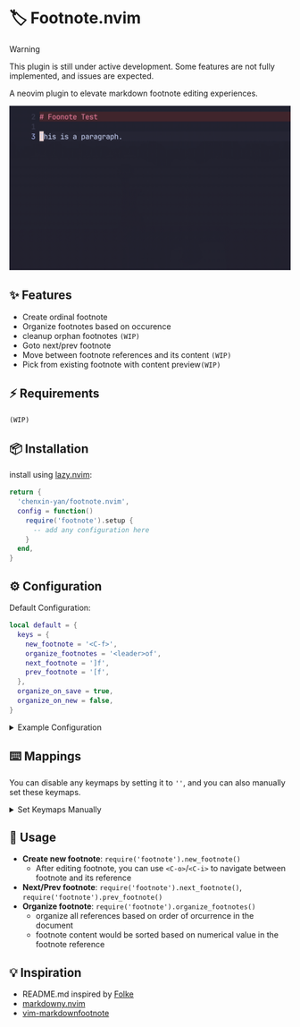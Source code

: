 # 🏷️ Footnote.nvim

> [!WARNING]
> This plugin is still under active development. Some features are not fully implemented, and issues are expected.

A neovim plugin to elevate markdown footnote editing experiences.

<!-- TODO: update footnote preview GIF -->

![new-footnote-preview](./new-footnote-preview.gif)

## ✨ Features

- Create ordinal footnote
- Organize footnotes based on occurence
- cleanup orphan footnotes `(WIP)`
- Goto next/prev footnote
- Move between footnote references and its content `(WIP)`
- Pick from existing footnote with content preview`(WIP)`

## ⚡️ Requirements

`(WIP)`

## 📦 Installation

install using [lazy.nvim](https://github.com/folke/lazy.nvim):

```lua
return {
  'chenxin-yan/footnote.nvim',
  config = function()
    require('footnote').setup {
      -- add any configuration here
    }
  end,
}
```

## ⚙️ Configuration

Default Configuration:

```lua
local default = {
  keys = {
    new_footnote = '<C-f>',
    organize_footnotes = '<leader>of',
    next_footnote = ']f',
    prev_footnote = '[f',
  },
  organize_on_save = true,
  organize_on_new = false,
}
```

<details><summary>Example Configuration</summary>

```lua
  return {
    'chenxin-yan/footnote.nvim',
    ft = 'markdown',
    config = function()
      require('footnote').setup {
        keys = {
          new_footnote = '<C-f>',
          organize_footnotes = '',
          next_footnote = ']f',
          prev_footnote = '[f',
        },
        organize_on_new = false,
      }
    end,
  }
```

</details>

## ⌨️ Mappings

You can disable any keymaps by setting it to `''`, and you can also manually set these keymaps.

<details><summary>Set Keymaps Manually</summary>

```lua
require('footnote').setup {
  keys = {
    new_footnote = '',
    organize_footnotes = '',
    next_footnote = '',
    prev_footnote = '',
  },
}
vim.keymap.set(
  { 'i', 'n' },
  opts.keys.new_footnote,
  "<cmd>lua require('footnote').new_footnote()<cr>",
  { buffer = 0, silent = true, desc = 'Create markdown footnote' }
)
vim.keymap.set(
  { 'n' },
  opts.keys.organize_footnotes,
  "<cmd>lua require('footnote').organize_footnotes()<cr>",
  { buffer = 0, silent = true, desc = 'Organize footnote' }
)
vim.keymap.set(
  { 'n' },
  opts.keys.next_footnote,
  "<cmd>lua require('footnote').next_footnote()<cr>",
  { buffer = 0, silent = true, desc = 'Next footnote' }
)
vim.keymap.set(
  { 'n' },
  opts.keys.prev_footnote,
  "<cmd>lua require('footnote').prev_footnote()<cr>",
  { buffer = 0, silent = true, desc = 'Previous footnote' }
)
```

</details>

## 🚀 Usage

- **Create new footnote**: `require('footnote').new_footnote()`
  - After editing footnote, you can use `<C-o>`/`<C-i>` to navigate between footnote and its reference
- **Next/Prev footnote**: `require('footnote').next_footnote()`, `require('footnote').prev_footnote()`
- **Organize footnote**: `require('footnote').organize_footnotes()`
  - organize all references based on order of orcurrence in the document
  - footnote content would be sorted based on numerical value in the footnote reference

## 💡 Inspiration

- README.md inspired by [Folke](https://github.com/folke)
- [markdowny.nvim](https://github.com/antonk52/markdowny.nvim)
- [vim-markdownfootnote](https://github.com/vim-pandoc/vim-markdownfootnotes)
